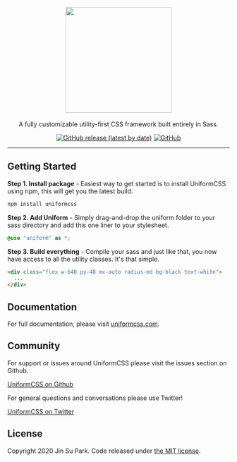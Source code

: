 <p align="center">
  <a href="https://uniformcss.com/" target="_blank"><img width="240" src="https://uniformcss.com/assets/img/logo-dark.svg"></a>
  <br><br>
   A fully customizable utility-first CSS framework built entirely in Sass.
</p>

<p align="center">
  <a href="https://github.com/ThinkUniform/UniformCSS/releases"><img alt="GitHub release (latest by date)" src="https://img.shields.io/github/v/release/UniformCSS/uniformcss?style=flat-square"></a>
  <a href="https://github.com/ThinkUniform/UniformCSS/LICENSE"><img alt="GitHub" src="https://img.shields.io/github/license/UniformCSS/uniformcss?style=flat-square"></a>
</p>

------

## Getting Started

**Step 1. Install package** - Easiest way to get started is to install UniformCSS using npm, this will get you the latest build.

```sh
npm install uniformcss
```

**Step 2. Add Uniform** - Simply drag-and-drop the uniform folder to your sass directory and add this one liner to your stylesheet.

```scss
@use "uniform" as *;
```

**Step 3. Build everything** - Compile your sass and just like that, you now have access to all the utility classes. It's that simple.

```html
<div class="flex w-640 py-48 mx-auto radius-md bg-black text-white">
  ...
</div>
```

## Documentation

For full documentation, please visit [uniformcss.com](https://uniformcss.com/).

## Community

For support or issues around UniformCSS please visit the issues section on Github.

[UniformCSS on Github](https://github.com/ThinkUniform/UniformCSS/issues)

For general questions and conversations please use Twitter!

[UniformCSS on Twitter](https://twitter.com/UniformCSS)

## License

Copyright 2020 Jin Su Park. Code released under [the MIT license](https://github.com/ThinkUniform/UniformCSS/LICENSE).
